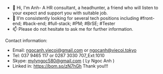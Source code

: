 - 👋 Hi, I'm Anh- A HR consultant, a headhunter, a friend who will listen to your expect and support you with suitable job.
- 👀 II’m consistently looking for several tech positions including #front-end; #back-end; #full-stack; #PM; #BrSE; #Tester
- 📫 Please do not hesitate to ask me for further information.

Contact information: 
- Email: ngocanh.viecoi@gmail.com or ngocanh@viecoi.tokyo
- Tel: 037 9465 117 or  0287 3030 707_Ext:1010
- Skype: mylyngoc580@gmail.com  ( Ly Ngoc Anh )
- Linked in: https://bom.so/zN7hGh
Thank you!!!
